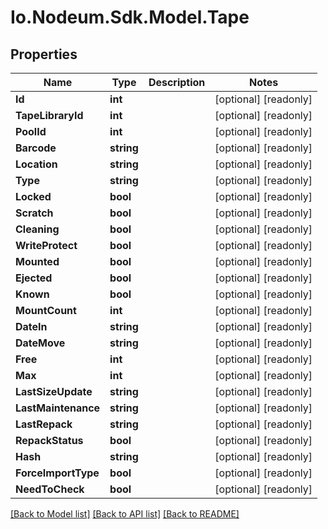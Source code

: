 # Io.Nodeum.Sdk.Model.Tape
## Properties

Name | Type | Description | Notes
------------ | ------------- | ------------- | -------------
**Id** | **int** |  | [optional] [readonly] 
**TapeLibraryId** | **int** |  | [optional] [readonly] 
**PoolId** | **int** |  | [optional] [readonly] 
**Barcode** | **string** |  | [optional] [readonly] 
**Location** | **string** |  | [optional] [readonly] 
**Type** | **string** |  | [optional] [readonly] 
**Locked** | **bool** |  | [optional] [readonly] 
**Scratch** | **bool** |  | [optional] [readonly] 
**Cleaning** | **bool** |  | [optional] [readonly] 
**WriteProtect** | **bool** |  | [optional] [readonly] 
**Mounted** | **bool** |  | [optional] [readonly] 
**Ejected** | **bool** |  | [optional] [readonly] 
**Known** | **bool** |  | [optional] [readonly] 
**MountCount** | **int** |  | [optional] [readonly] 
**DateIn** | **string** |  | [optional] [readonly] 
**DateMove** | **string** |  | [optional] [readonly] 
**Free** | **int** |  | [optional] [readonly] 
**Max** | **int** |  | [optional] [readonly] 
**LastSizeUpdate** | **string** |  | [optional] [readonly] 
**LastMaintenance** | **string** |  | [optional] [readonly] 
**LastRepack** | **string** |  | [optional] [readonly] 
**RepackStatus** | **bool** |  | [optional] [readonly] 
**Hash** | **string** |  | [optional] [readonly] 
**ForceImportType** | **bool** |  | [optional] [readonly] 
**NeedToCheck** | **bool** |  | [optional] [readonly] 

[[Back to Model list]](../README.md#documentation-for-models) [[Back to API list]](../README.md#documentation-for-api-endpoints) [[Back to README]](../README.md)

